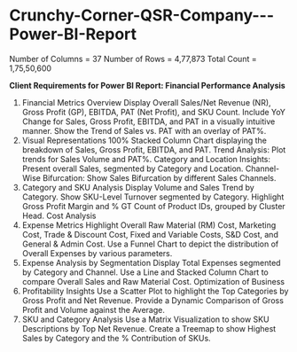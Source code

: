 # Crunchy-Corner-QSR-Company---Power-BI-Report
Number of Columns = 37
Number of Rows = 4,77,873
Total Count =  1,75,50,600

**Client Requirements for Power BI Report: Financial Performance Analysis**
1. Financial Metrics Overview
Display Overall Sales/Net Revenue (NR), Gross Profit (GP), EBITDA, PAT (Net Profit), and SKU Count.
Include YoY Change for Sales, Gross Profit, EBITDA, and PAT in a visually intuitive manner.
Show the Trend of Sales vs. PAT with an overlay of PAT%.
2. Visual Representations
100% Stacked Column Chart displaying the breakdown of Sales, Gross Profit, EBITDA, and PAT.
Trend Analysis:
Plot trends for Sales Volume and PAT%.
Category and Location Insights:
Present overall Sales, segmented by Category and Location.
Channel-Wise Bifurcation:
Show Sales Bifurcation by different Sales Channels.
3. Category and SKU Analysis
Display Volume and Sales Trend by Category.
Show SKU-Level Turnover segmented by Category.
Highlight Gross Profit Margin and % GT Count of Product IDs, grouped by Cluster Head.
Cost Analysis
1. Expense Metrics
Highlight Overall Raw Material (RM) Cost, Marketing Cost, Trade & Discount Cost, Fixed and Variable Costs, S&D Cost, and General & Admin Cost.
Use a Funnel Chart to depict the distribution of Overall Expenses by various parameters.
2. Expense Analysis by Segmentation
Display Total Expenses segmented by Category and Channel.
Use a Line and Stacked Column Chart to compare Overall Sales and Raw Material Cost.
Optimization of Business
1. Profitability Insights
Use a Scatter Plot to highlight the Top Categories by Gross Profit and Net Revenue.
Provide a Dynamic Comparison of Gross Profit and Volume against the Average.
2. SKU and Category Analysis
Use a Matrix Visualization to show SKU Descriptions by Top Net Revenue.
Create a Treemap to show Highest Sales by Category and the % Contribution of SKUs.
